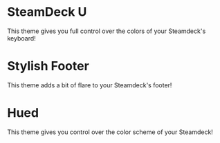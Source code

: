 # SteamDeck U

This theme gives you full control over the colors of your Steamdeck's keyboard!


# Stylish Footer

This theme adds a bit of flare to your Steamdeck's footer!


# Hued

This theme gives you control over the color scheme of your Steamdeck!
